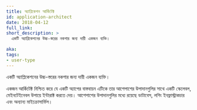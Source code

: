 ```yaml
---
title: অ্যাপ্লিকেশন আর্কিটেক্ট
id: application-architect
date: 2018-04-12
full_link: 
short_description: >
  একটি অ্যাপ্লিকেশনের উচ্চ-স্তরের নকশার জন্য দায়ী একজন ব্যক্তি।

aka: 
tags:
- user-type
---
```

 একটি অ্যাপ্লিকেশনের উচ্চ-স্তরের নকশার জন্য দায়ী একজন ব্যক্তি।

<!--more--> 

একজন আর্কিটেক্ট নিশ্চিত করে যে একটি অ্যাপের বাস্তবায়ন এটিকে তার আশেপাশের উপাদানগুলির সাথে একটি স্কেলেবল, মেইনটেইনেবল উপায়ে ইন্টারাক্ট করতে দেয়। আশেপাশের উপাদানগুলির মধ্যে রয়েছে ডাটাবেস, লগিং ইনফ্রাস্ট্রাকচার এবং অন্যান্য মাইক্রোসার্ভিস।
